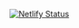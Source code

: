 [![Netlify Status](https://api.netlify.com/api/v1/badges/4fc16f1e-6c75-421d-a809-67a0e65bc069/deploy-status)](https://app.netlify.com/sites/silver-crepe-9a18af/deploys)
